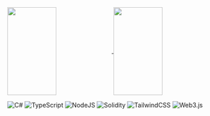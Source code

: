 
<a href="https://github.com/anuraghazra/github-readme-stats">
  <img height=200 width="47%" align="center" src="https://github-readme-stats.vercel.app/api?username=rjlacanlaled&show_icons=true&theme=vue-dark" />
</a>
<a href="https://github.com/anuraghazra/convoychat">
  <img height=200 width="47%" align="center" src="https://github-readme-stats.vercel.app/api/top-langs/?username=rjlacanlaled&layout=compact" />
</a>

![C#](https://img.shields.io/badge/c%23-%23239120.svg?style=for-the-badge&logo=c-sharp&logoColor=white)
![TypeScript](https://img.shields.io/badge/typescript-%23007ACC.svg?style=for-the-badge&logo=typescript&logoColor=white)
![NodeJS](https://img.shields.io/badge/node.js-6DA55F?style=for-the-badge&logo=node.js&logoColor=white)
![Solidity](https://img.shields.io/badge/Solidity-%23363636.svg?style=for-the-badge&logo=solidity&logoColor=white)
![TailwindCSS](https://img.shields.io/badge/tailwindcss-%2338B2AC.svg?style=for-the-badge&logo=tailwind-css&logoColor=white)
![Web3.js](https://img.shields.io/badge/web3.js-F16822?style=for-the-badge&logo=web3.js&logoColor=white)
